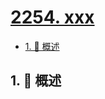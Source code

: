 # [2254. xxx](https://github.com/Tdahuyou/TNotes.leetcode/tree/main/notes/2254.%20xxx)

<!-- region:toc -->

- [1. 📝 概述](#1--概述)

<!-- endregion:toc -->

## 1. 📝 概述
